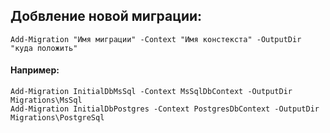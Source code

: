 ﻿## Добвление новой миграции:
	Add-Migration "Имя миграции" -Context "Имя констекста" -OutputDir "куда положить"

#### Например:
	Add-Migration InitialDbMsSql -Context MsSqlDbContext -OutputDir Migrations\MsSql
	Add-Migration InitialDbPostgres -Context PostgresDbContext -OutputDir Migrations\PostgreSql